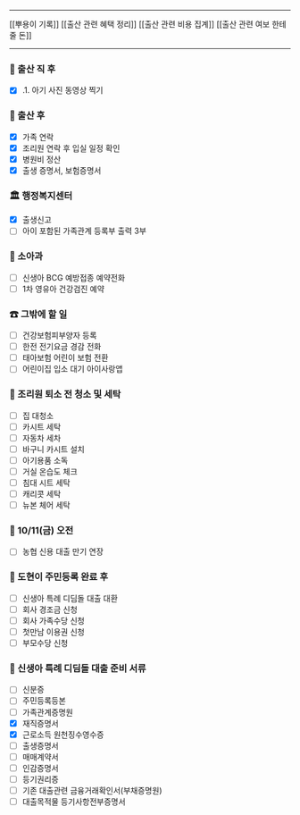 ***
[[뿌용이 기록]]
[[출산 관련 혜택 정리]]
[[출산 관련 비용 집계]]
[[출산 관련 여보 한테 줄 돈]]
***
 ### 🏥 출산 직 후
- [x] .1. 아기 사진 동영상 찍기

### 👶 출산 후
- [x] 가족 연락
- [x] 조리원 연락 후 입실 일정 확인
- [x] 병원비 정산
- [x] 출생 증명서, 보험증명서

### 🏛 행정복지센터
- [x] 출생신고
- [ ] 아이 포함된 가족관계 등록부 출력 3부

### 🏥 소아과
- [ ] 신생아 BCG 예방접종 예약전화
- [ ] 1차 영유아 건강검진 예약

### ☎ 그밖에 할 일
- [ ] 건강보험피부양자 등록
- [ ] 한전 전기요금 경감 전화
- [ ] 태아보험 어린이 보험 전환
- [ ] 어린이집 입소 대기 아이사랑앱

### 🚿 조리원 퇴소 전 청소 및 세탁
- [ ] 집 대청소
- [ ] 카시트 세탁
- [ ] 자동차 세차
- [ ] 바구니 카시트 설치
- [ ] 아기용품 소독
- [ ] 거실 온습도 체크
- [ ] 침대 시트 세탁
- [ ] 캐리콧 세탁
- [ ] 뉴본 체어 세탁

### 📆 10/11(금) 오전
- [ ] 농협 신용 대출 만기 연장

### 👶 도현이 주민등록 완료 후
- [ ] 신생아 특례 디딤돌 대출 대환
- [ ] 회사 경조금 신청
- [ ] 회사 가족수당 신청
- [ ] 첫만남 이용권 신청
- [ ] 부모수당 신청

### 🧾 신생아 특례 디딤돌 대출 준비 서류
- [ ] 신분증
- [ ] 주민등록등본
- [ ] 가족관계증명원
- [x] 재직증명서
- [x] 근로소득 원천징수영수증
- [ ] 출생증명서
- [ ] 매매계약서
- [ ] 인감증명서
- [ ] 등기권리증
- [ ] 기존 대출관련 금융거래확인서(부채증명원)
- [ ] 대출목적물 등기사항전부증명서